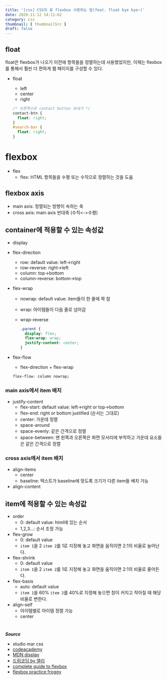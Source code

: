 ```yaml
---
title: '[css] CSS의 꽃 flexbox 사용하는 법(feat. float bye bye~)'
date: 2020-11-12 14:11:62
category: css
thumbnail: { thumbnailSrc }
draft: false
---
```


## float

float은 flexbox가 나오기 이전에 항목들을 정렬하는데 사용했었지만, 이제는 flexbox를 통해서 훨씬 더 편하게 웹 페이지를 구성할 수 있다.

- float

  - left
  - center
  - right

  ```css
  /* 오른쪽으로 contact button 보내기 */
  contact-btn {
    float: right;
  }
  #search-bar {
    float: right;
  }
  ```

# flexbox

- flex
  - flex: HTML 항목들을 수평 또는 수직으로 정렬하는 것을 도움

## flexbox axis

- main axis: 정렬되는 방향이 속하는 축
- cross axis: main axis 반대축 (수직<->수평)

## container에 적용할 수 있는 속성값

- display
- flex-direction
  - row: default value: left->right
  - row-reverse: right->left
  - column: top->bottom
  - column-reverse: bottom->top
- flex-wrap

  - nowrap: default value: item들이 한 줄에 꽉 참
  - wrap: 아이템들이 다음 줄로 넘어감
  - wrap-reverse

    ```css
    .parent {
      display: flex;
      flex-wrap: wrap;
      justify-content: center;
    }
    ```

- flex-flow
  - flex-direction + flex-wrap
  ```css
  flex-flow: column nowrap;
  ```

### main axis에서 item 배치

- justify-content
  - flex-start: default value: left->right or top->bottom
  - flex-end: right or bottom justified (순서는 그대로)
  - center: 가운데 정렬
  - space-around
  - space-evenly: 같은 간격으로 정렬
  - space-between: 맨 왼쪽과 오른쪽은 화면 모서리에 부착하고 가운데 요소들은 같은 간격으로 정렬

### cross axis에서 item 배치

- align-items
  - center
  - baseline: 텍스트가 baseline에 맞도록 크기가 다른 item들 배치 가능
- align-content

## item에 적용할 수 있는 속성값

- order
  - 0: default value: html에 있는 순서
  - 1,2,3...: 순서 조정 가능
- flex-grow
  - 0: default value
  - `item 1`을 2 `item 2`를 1로 지정해 놓고 화면을 움직이면 2:1의 비율로 늘어난다.
- flex-shrink
  - 0: default value
  - `item 1`을 2 `item 2`를 1로 지정해 놓고 화면을 움직이면 2:1의 비율로 줄어든다.
- flex-basis
  - auto: default value
  - `item 1`을 60% `item 2`를 40%로 지정해 놓으면 창이 커지고 작아질 때 해당 비율로 변한다.
- align-self
  - 아이템별로 아이템 정렬 가능
  - center

#

**_Source_**

- studio mar css
- [codeacademy](https://www.codecademy.com/learn/make-a-website)
- [MDN display](https://developer.mozilla.org/en-US/docs/Web/CSS/display)
- [드림코딩 by 엘리](https://www.youtube.com/watch?v=7neASrWEFEM&feature=emb_logo)
- [complete guide to flexbox](https://css-tricks.com/snippets/css/a-guide-to-flexbox/)
- [flexbox practice froggy](https://flexboxfroggy.com/#ko)

